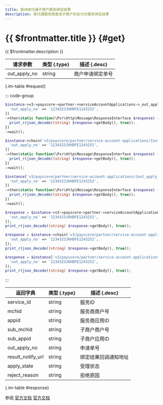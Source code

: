 ```yaml
---
title: 查询收付通子商户服务绑定结果
description: 收付通服务商查询子商户的支付分服务绑定结果
---
```


# {{ $frontmatter.title }} {#get}

{{ $frontmatter.description }}

| 请求参数 | 类型 {.type} | 描述 {.desc}
| --- | --- | ---
| out_apply_no | string | 商户申请绑定单号

{.im-table #request}

::: code-group

```php [异步纯链式]
$instance->v3->payscore->partner->serviceAccountApplications->_out_apply_no_->getAsync([
  'out_apply_no' => '1234323JKHDFE1243252',
])
->then(static function(\Psr\Http\Message\ResponseInterface $response) {
  print_r(json_decode((string) $response->getBody(), true));
})
->wait();
```

```php [异步声明式]
$instance->chain('v3/payscore/partner/service-account-applications/{out_apply_no}')->getAsync([
  'out_apply_no' => '1234323JKHDFE1243252',
])
->then(static function(\Psr\Http\Message\ResponseInterface $response) {
  print_r(json_decode((string) $response->getBody(), true));
})
->wait();
```

```php [异步属性式]
$instance['v3/payscore/partner/service-account-applications/{out_apply_no}']->getAsync([
  'out_apply_no' => '1234323JKHDFE1243252',
])
->then(static function(\Psr\Http\Message\ResponseInterface $response) {
  print_r(json_decode((string) $response->getBody(), true));
})
->wait();
```

```php [同步纯链式]
$response = $instance->v3->payscore->partner->serviceAccountApplications->_out_apply_no_->get([
  'out_apply_no' => '1234323JKHDFE1243252',
]);
print_r(json_decode((string) $response->getBody(), true));
```

```php [同步声明式]
$response = $instance->chain('v3/payscore/partner/service-account-applications/{out_apply_no}')->get([
  'out_apply_no' => '1234323JKHDFE1243252',
]);
print_r(json_decode((string) $response->getBody(), true));
```

```php [同步属性式]
$response = $instance['v3/payscore/partner/service-account-applications/{out_apply_no}']->get([
  'out_apply_no' => '1234323JKHDFE1243252',
]);
print_r(json_decode((string) $response->getBody(), true));
```

:::

| 返回字典 | 类型 {.type} | 描述 {.desc}
| --- | --- | ---
| service_id | string | 服务ID
| mchid | string | 服务商商户号
| appid | string | 服务商应用ID
| sub_mchid | string | 子商户商户号
| sub_appid | string | 子商户应用ID
| out_apply_no | string | 申请单号
| result_notify_url | string | 绑定结果回调通知地址
| apply_state | string | 受理状态
| reject_reason | string | 拒绝原因

{.im-table #response}

参阅 [官方文档](https://pay.weixin.qq.com/wiki/doc/apiv3_partner/Offline/apis/chapter6_2_14.shtml) [官方文档](https://pay.weixin.qq.com/docs/partner/apis/partner-weixin-pay-score/partner-service-account/get-service-account-application.html)

